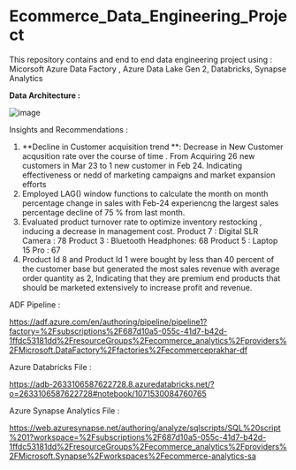 # Ecommerce_Data_Engineering_Project
This repository contains and end to end data engineering project using : Micorsoft Azure Data Factory , Azure Data Lake Gen 2, Databricks, Synapse Analytics 


**Data Architecture :**

![image](https://github.com/user-attachments/assets/1ccb60b6-6989-494e-96d8-3df596dec695)


Insights and Recommendations : 

1) **Decline in Customer acquisition trend **: Decrease in New Customer acqusition rate over the course of time . From Acquiring 26 new customers in Mar 23 to 1 new customer in Feb 24. Indicating effectiveness or nedd of
    marketing campaigns and market expansion efforts
3) Employed LAG() window functions to calculate the month on month percentage change in sales with  Feb-24 experiencng the largest sales percentage decline of 75 % from last month.
4) Evaluated product turnover rate to optimize inventory restocking , inducing a decrease in management cost.
       Product 7 : Digital SLR Camera : 78
       Product 3 : Bluetooth Headphones: 68
       Product 5 : Laptop 15 Pro : 67
5) Product Id 8 and Product Id 1 were bought by less than 40 percent of the customer base but generated the most sales revenue with average order quantity as 2, Indicating that they are premium end products
   that should be marketed extensively to increase profit and revenue.

    
ADF Pipeline :

https://adf.azure.com/en/authoring/pipeline/pipeline1?factory=%2Fsubscriptions%2F687d10a5-055c-41d7-b42d-1ffdc53181dd%2FresourceGroups%2Fecommerce_analytics%2Fproviders%2FMicrosoft.DataFactory%2Ffactories%2Fecommerceprakhar-df


Azure Databricks File :

https://adb-2633106587622728.8.azuredatabricks.net/?o=2633106587622728#notebook/1071530084760765


Azure Synapse Analytics File :

https://web.azuresynapse.net/authoring/analyze/sqlscripts/SQL%20script%201?workspace=%2Fsubscriptions%2F687d10a5-055c-41d7-b42d-1ffdc53181dd%2FresourceGroups%2Fecommerce_analytics%2Fproviders%2FMicrosoft.Synapse%2Fworkspaces%2Fecommerce-analytics-sa
